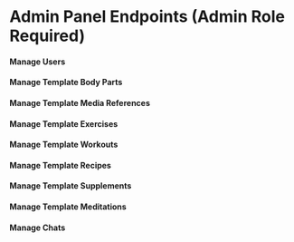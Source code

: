 # Admin Panel Endpoints (Admin Role Required)

#### Manage Users

#### Manage Template Body Parts

#### Manage Template Media References

#### Manage Template Exercises

#### Manage Template Workouts

#### Manage Template Recipes

#### Manage Template Supplements

#### Manage Template Meditations

#### Manage Chats

